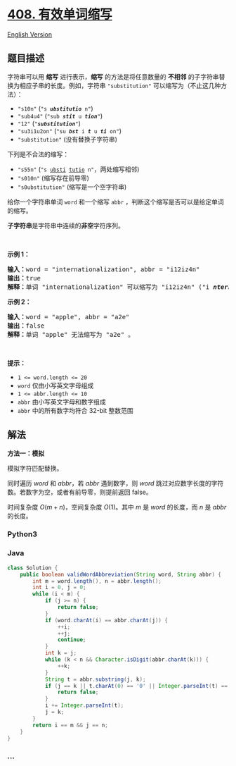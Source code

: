 # [408. 有效单词缩写](https://leetcode.cn/problems/valid-word-abbreviation)

[English Version](/solution/0400-0499/0408.Valid%20Word%20Abbreviation/README_EN.md)

## 题目描述

<!-- 这里写题目描述 -->

<p>字符串可以用 <strong>缩写</strong> 进行表示，<strong>缩写</strong> 的方法是将任意数量的 <strong>不相邻</strong> 的子字符串替换为相应子串的长度。例如，字符串 <code>"substitution"</code> 可以缩写为（不止这几种方法）：</p>

<ul>
	<li><code>"s10n"</code> (<code>"s <em><strong>ubstitutio</strong></em> n"</code>)</li>
	<li><code>"sub4u4"</code> (<code>"sub <em><strong>stit</strong></em> u <em><strong>tion</strong></em>"</code>)</li>
	<li><code>"12"</code> (<code>"<em><strong>substitution</strong></em>"</code>)</li>
	<li><code>"su3i1u2on"</code> (<code>"su <em><strong>bst</strong></em> i <em><strong>t</strong></em> u <em><strong>ti</strong></em> on"</code>)</li>
	<li><code>"substitution"</code> (没有替换子字符串)</li>
</ul>

<p>下列是不合法的缩写：</p>

<ul>
	<li><code>"s55n"</code>&nbsp;(<code>"s&nbsp;<u>ubsti</u>&nbsp;<u>tutio</u>&nbsp;n"</code>，两处缩写相邻)</li>
	<li><code>"s010n"</code>&nbsp;(缩写存在前导零)</li>
	<li><code>"s0ubstitution"</code>&nbsp;(缩写是一个空字符串)</li>
</ul>

<p>给你一个字符串单词 <code>word</code> 和一个缩写&nbsp;<code>abbr</code>&nbsp;，判断这个缩写是否可以是给定单词的缩写。</p>

<p><strong>子字符串</strong>是字符串中连续的<strong>非空</strong>字符序列。</p>

<p>&nbsp;</p>

<p><strong>示例 1：</strong></p>

<pre>
<strong>输入：</strong>word = "internationalization", abbr = "i12iz4n"
<strong>输出：</strong>true
<strong>解释：</strong>单词 "internationalization" 可以缩写为 "i12iz4n" ("i <em><strong>nternational</strong></em> iz <em><strong>atio</strong></em> n") 。
</pre>

<p><strong>示例 2：</strong></p>

<pre>
<strong>输入：</strong>word = "apple", abbr = "a2e"
<strong>输出：</strong>false
<strong>解释：</strong>单词 "apple" 无法缩写为 "a2e" 。
</pre>

<p>&nbsp;</p>

<p><strong>提示：</strong></p>

<ul>
	<li><code>1 &lt;= word.length &lt;= 20</code></li>
	<li><code>word</code> 仅由小写英文字母组成</li>
	<li><code>1 &lt;= abbr.length &lt;= 10</code></li>
	<li><code>abbr</code> 由小写英文字母和数字组成</li>
	<li><code>abbr</code> 中的所有数字均符合 32-bit 整数范围</li>
</ul>

## 解法

<!-- 这里可写通用的实现逻辑 -->

**方法一：模拟**

模拟字符匹配替换。

同时遍历 $word$ 和 $abbr$，若 $abbr$ 遇到数字，则 $word$ 跳过对应数字长度的字符数。若数字为空，或者有前导零，则提前返回 false。

时间复杂度 $O(m+n)$，空间复杂度 $O(1)$。其中 $m$ 是 $word$ 的长度，而 $n$ 是 $abbr$ 的长度。

<!-- tabs:start -->

### **Python3**

<!-- 这里可写当前语言的特殊实现逻辑 -->



### **Java**

<!-- 这里可写当前语言的特殊实现逻辑 -->

```java
class Solution {
    public boolean validWordAbbreviation(String word, String abbr) {
        int m = word.length(), n = abbr.length();
        int i = 0, j = 0;
        while (i < m) {
            if (j >= n) {
                return false;
            }
            if (word.charAt(i) == abbr.charAt(j)) {
                ++i;
                ++j;
                continue;
            }
            int k = j;
            while (k < n && Character.isDigit(abbr.charAt(k))) {
                ++k;
            }
            String t = abbr.substring(j, k);
            if (j == k || t.charAt(0) == '0' || Integer.parseInt(t) == 0) {
                return false;
            }
            i += Integer.parseInt(t);
            j = k;
        }
        return i == m && j == n;
    }
}
```









### **...**

```

```


